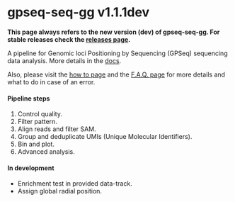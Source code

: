 gpseq-seq-gg v1.1.1dev
===

**This page always refers to the new version (dev) of gpseq-seq-gg. For stable releases check the [releases page](releases/).**

A pipeline for Genomic loci Positioning by Sequencing (GPSeq) sequencing data analysis. More details in the [docs](docs/).

Also, please visit the [how to page](docs/how-to/) and the [F.A.Q. page](docs/faq/) for more details and what to do in case of an error.

#### Pipeline steps

1. Control quality.
2. Filter pattern.
3. Align reads and filter SAM.
4. Group and deduplicate UMIs (Unique Molecular Identifiers).
5. Bin and plot.
6. Advanced analysis.

#### In development

* Enrichment test in provided data-track.
* Assign global radial position.